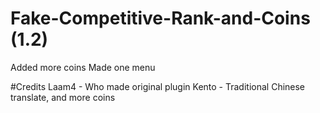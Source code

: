 # Fake-Competitive-Rank-and-Coins (1.2)
Added more coins
Made one menu

#Credits
Laam4 - Who made original plugin
Kento - Traditional Chinese translate, and more coins
